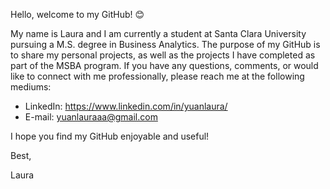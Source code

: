 Hello, welcome to my GitHub! 😊

My name is Laura and I am currently a student at Santa Clara University pursuing a M.S. degree in Business Analytics. The purpose of my GitHub is to share my personal projects, as well as the projects I have completed as part of the MSBA program. If you have any questions, comments, or would like to connect with me professionally, please reach me at the following mediums:

- LinkedIn: https://www.linkedin.com/in/yuanlaura/
- E-mail: yuanlauraaa@gmail.com

I hope you find my GitHub enjoyable and useful!

Best, 

Laura
